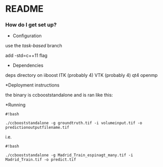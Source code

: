 # README #
### How do I get set up? ###

* Configuration

use the *task-based* branch

add -std=c++11 flag

* Dependencies

deps directory on iiboost
ITK (probably 4)
VTK (probably 4)
qt4
openmp

*Deployment instructions

the binary is ccbooststandalone and is ran like this:

*Running


```
#!bash

./ccbooststandalone -g groundtruth.tif -i volumeinput.tif -o predictionoutputfilename.tif
```


i.e.


```
#!bash

./ccbooststandalone -g Madrid_Train_espinagt_many.tif -i Madrid_Train.tif -o predict.tif
```

